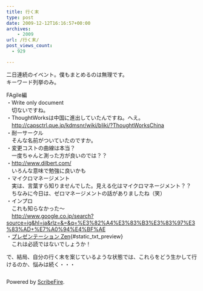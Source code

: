 ```yaml
---
title: 行く末
type: post
date: 2009-12-12T16:16:57+00:00
archives:
    - 2009
url: /行く末/
post_views_count:
  - 929

---
```

二日連続のイベント。僕もまとめるのは無理です。  
キーワード列挙のみ。

FAgile編  
・Write only document  
　切ないですね。  
・ThoughtWorksは中国に進出していたんですね。へえ。  
　http://capsctrl.que.jp/kdmsnr/wiki/bliki/?ThoughtWorksChina  
・耐一サークル  
　そんな名前がついていたのですか。  
・変更コストの曲線は本当？  
　一度ちゃんと測った方が良いのでは？？  
・http://www.dilbert.com/  
　いろんな意味で勉強に良いかも  
・マイクロマネージメント  
　実は、言葉すら知りませんでした。見える化はマイクロマネージメント？？  
　ちなみに今日は、ゼロマネージメントの話がありましたね（笑）  
・インプロ  
　これも知らなかった〜  
　http://www.google.co.jp/search?source=ig&hl=ja&rlz=&=&q=%E3%82%A4%E3%83%B3%E3%83%97%E3%83%AD+%E7%A0%94%E4%BF%AE  
・[プレゼンテーション Zen][1]{#static_txt_preview}  
　これは必読ではないでしょうか！

で、結局、自分の行く末を案じているような状態では、これらをどう生かして行けるのか、悩みは続く・・・



<div class="zemanta-pixie">
  <img class="zemanta-pixie-img" alt="" src="https://i1.wp.com/img.zemanta.com/pixy.gif" data-recalc-dims="1" />
</div>

<p class="scribefire-powered">
  Powered by <a href="http://www.scribefire.com/">ScribeFire</a>.
</p>

 [1]: http://www.amazon.co.jp/gp/product/4894713284?ie=UTF8&tag=konnokiyotaka-22&linkCode=as2&camp=247&creative=7399&creativeASIN=4894713284
